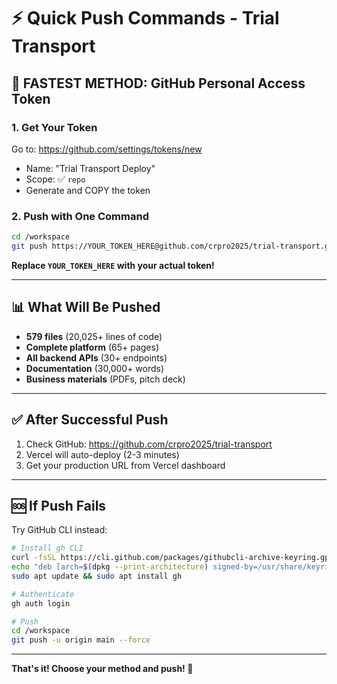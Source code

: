 # ⚡ Quick Push Commands - Trial Transport

## 🎯 FASTEST METHOD: GitHub Personal Access Token

### 1. Get Your Token
Go to: https://github.com/settings/tokens/new
- Name: "Trial Transport Deploy"
- Scope: ✅ `repo`
- Generate and COPY the token

### 2. Push with One Command
```bash
cd /workspace
git push https://YOUR_TOKEN_HERE@github.com/crpro2025/trial-transport.git main --force
```

**Replace `YOUR_TOKEN_HERE` with your actual token!**

---

## 📊 What Will Be Pushed

- **579 files** (20,025+ lines of code)
- **Complete platform** (65+ pages)
- **All backend APIs** (30+ endpoints)
- **Documentation** (30,000+ words)
- **Business materials** (PDFs, pitch deck)

---

## ✅ After Successful Push

1. Check GitHub: https://github.com/crpro2025/trial-transport
2. Vercel will auto-deploy (2-3 minutes)
3. Get your production URL from Vercel dashboard

---

## 🆘 If Push Fails

Try GitHub CLI instead:
```bash
# Install gh CLI
curl -fsSL https://cli.github.com/packages/githubcli-archive-keyring.gpg | sudo dd of=/usr/share/keyrings/githubcli-archive-keyring.gpg
echo "deb [arch=$(dpkg --print-architecture) signed-by=/usr/share/keyrings/githubcli-archive-keyring.gpg] https://cli.github.com/packages stable main" | sudo tee /etc/apt/sources.list.d/github-cli.list > /dev/null
sudo apt update && sudo apt install gh

# Authenticate
gh auth login

# Push
cd /workspace
git push -u origin main --force
```

---

**That's it! Choose your method and push! 🚀**